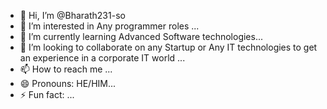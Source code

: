 - 👋 Hi, I’m @Bharath231-so
- 👀 I’m interested in Any programmer roles   ...
- 🌱 I’m currently learning Advanced Software technologies...
- 💞️ I’m looking to collaborate on any Startup or Any IT technologies to get an experience in a corporate IT world ...
- 📫 How to reach me ...
- 😄 Pronouns: HE/HIM...
- ⚡ Fun fact: ...

<!---
Bharath231-so/Bharath231-so is a ✨ special ✨ repository because its `README.md` (this file) appears on your GitHub profile.
You can click the Preview link to take a look at your changes.
--->

